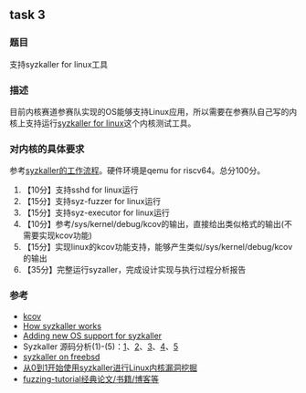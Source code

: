 ## task 3

### 题目
支持syzkaller for linux工具

### 描述
目前内核赛道参赛队实现的OS能够支持Linux应用，所以需要在参赛队自己写的内核上支持运行[syzkaller for linux](https://github.com/google/syzkalle)这个内核测试工具。

### 对内核的具体要求
参考[syzkaller的工作流程](https://github.com/google/syzkaller/blob/master/docs/internals.md)。硬件环境是qemu for riscv64。总分100分。
1. 【10分】支持sshd for linux运行
2. 【15分】支持syz-fuzzer for linux运行
3. 【15分】支持syz-executor for linux运行
4. 【10分】参考/sys/kernel/debug/kcov的输出，直接给出类似格式的输出(不需要实现kcov功能)
5. 【15分】实现linux的kcov功能支持，能够产生类似/sys/kernel/debug/kcov的输出
6. 【35分】完整运行syzaller，完成设计实现与执行过程分析报告

### 参考
- [kcov](https://www.kernel.org/doc/html/latest/dev-tools/kcov.html)
- [How syzkaller works](https://github.com/google/syzkaller/blob/master/docs/internals.md)
- [Adding new OS support for syzkaller](https://github.com/google/syzkaller/blob/master/docs/adding_new_os_support.md)
- Syzkaller 源码分析(1)-(5)：[1](https://xz.aliyun.com/t/5079)、[2](https://xz.aliyun.com/t/5098)、[3](https://xz.aliyun.com/t/5154)、[4](https://xz.aliyun.com/t/5223)、[5](https://xz.aliyun.com/t/5401)
- [syzkaller on freebsd](https://freebsdfoundation.org/wp-content/uploads/2021/01/Kernel-Fuzzing.pdf)
- [从0到1开始使用syzkaller进行Linux内核漏洞挖掘](https://bbs.kanxue.com/thread-265405.htm)
- [fuzzing-tutorial经典论文/书籍/博客等](https://github.com/liyansong2018/fuzzing-tutorial)
